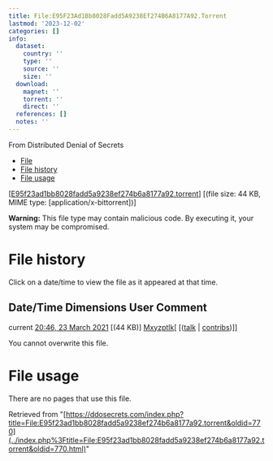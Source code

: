 ```yaml
---
title: File:E95F23Ad1Bb8028Fadd5A9238Ef274B6A8177A92.Torrent
lastmod: '2023-12-02'
categories: []
info:
  dataset:
    country: ''
    type: ''
    source: ''
    size: ''
  download:
    magnet: ''
    torrent: ''
    direct: ''
  references: []
  notes: ''
---
```




From Distributed Denial of Secrets

- [File](./File:E95f23ad1bb8028fadd5a9238ef274b6a8177a92.torrent.html#file)
- [File
history](./File:E95f23ad1bb8028fadd5a9238ef274b6a8177a92.torrent.html#filehistory)
- [File
usage](./File:E95f23ad1bb8028fadd5a9238ef274b6a8177a92.torrent.html#filelinks)

[[E95f23ad1bb8028fadd5a9238ef274b6a8177a92.torrent](../images/b/b9/E95f23ad1bb8028fadd5a9238ef274b6a8177a92.torrent "E95f23ad1bb8028fadd5a9238ef274b6a8177a92.torrent")]
‎[(file size: 44 KB, MIME type:
[application/x-bittorrent])]

**Warning:** This file type may contain malicious code. By executing it,
your system may be compromised.

# File history

Click on a date/time to view the file as it appeared at that time.

Date/Time Dimensions User Comment
---
current [20:46, 23 March 2021](../images/b/b9/E95f23ad1bb8028fadd5a9238ef274b6a8177a92.torrent) [(44 KB)] [Mxyzptlk](../index.php%3Ftitle=User:Mxyzptlk&action=edit&redlink=1.html "User:Mxyzptlk (page does not exist)")[ [([talk](../index.php%3Ftitle=User_talk:Mxyzptlk&action=edit&redlink=1.html "User talk:Mxyzptlk (page does not exist)") | [contribs](./Special:Contributions/Mxyzptlk.html "Special:Contributions/Mxyzptlk"))]]

You cannot overwrite this file.

# File usage

There are no pages that use this file.

Retrieved from
"[https://ddosecrets.com/index.php?title=File:E95f23ad1bb8028fadd5a9238ef274b6a8177a92.torrent&oldid=770](../index.php%3Ftitle=File:E95f23ad1bb8028fadd5a9238ef274b6a8177a92.torrent&oldid=770.html)"

